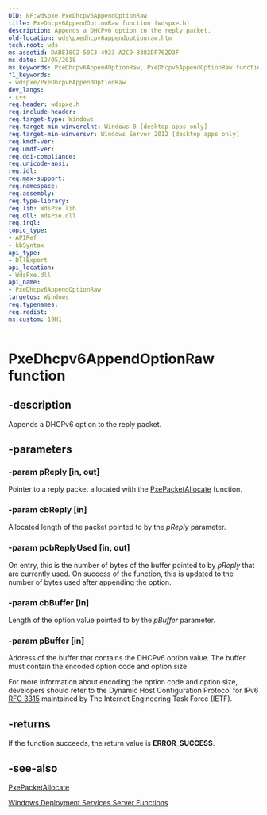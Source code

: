 ```yaml
---
UID: NF:wdspxe.PxeDhcpv6AppendOptionRaw
title: PxeDhcpv6AppendOptionRaw function (wdspxe.h)
description: Appends a DHCPv6 option to the reply packet.
old-location: wds\pxedhcpv6appendoptionraw.htm
tech.root: wds
ms.assetid: DABE18C2-50C3-4923-A2C9-8382DF762D3F
ms.date: 12/05/2018
ms.keywords: PxeDhcpv6AppendOptionRaw, PxeDhcpv6AppendOptionRaw function [Windows Deployment Services], wds.pxedhcpv6appendoptionraw, wdspxe/PxeDhcpv6AppendOptionRaw
f1_keywords:
- wdspxe/PxeDhcpv6AppendOptionRaw
dev_langs:
- c++
req.header: wdspxe.h
req.include-header: 
req.target-type: Windows
req.target-min-winverclnt: Windows 8 [desktop apps only]
req.target-min-winversvr: Windows Server 2012 [desktop apps only]
req.kmdf-ver: 
req.umdf-ver: 
req.ddi-compliance: 
req.unicode-ansi: 
req.idl: 
req.max-support: 
req.namespace: 
req.assembly: 
req.type-library: 
req.lib: WdsPxe.lib
req.dll: WdsPxe.dll
req.irql: 
topic_type:
- APIRef
- kbSyntax
api_type:
- DllExport
api_location:
- WdsPxe.dll
api_name:
- PxeDhcpv6AppendOptionRaw
targetos: Windows
req.typenames: 
req.redist: 
ms.custom: 19H1
---
```


# PxeDhcpv6AppendOptionRaw function


## -description


Appends a DHCPv6 option to the reply packet.


## -parameters




### -param pReply [in, out]

Pointer to a reply packet allocated with the 
      <a href="https://docs.microsoft.com/windows/desktop/api/wdspxe/nf-wdspxe-pxepacketallocate">PxePacketAllocate</a> function.


### -param cbReply [in]

Allocated length of the packet pointed to by the <i>pReply</i> parameter.


### -param pcbReplyUsed [in, out]

On entry, this is the number of bytes of the buffer pointed to by <i>pReply</i> that are currently used.  On success of the function, this is updated to the number of bytes used after appending the option.


### -param cbBuffer [in]

Length of the option value pointed to by the <i>pBuffer</i> parameter. 


### -param pBuffer [in]

Address of the buffer that contains the DHCPv6 option value. The buffer must contain the encoded option code and option size.

For more information about encoding the option code and option size, developers should refer to the Dynamic Host Configuration Protocol for IPv6 <a href="https://www.ietf.org/rfc/rfc3315.txt">RFC 3315</a> maintained by The Internet Engineering Task Force (IETF).


## -returns



If the function succeeds, the return value is <b>ERROR_SUCCESS</b>.




## -see-also




<a href="https://docs.microsoft.com/windows/desktop/api/wdspxe/nf-wdspxe-pxepacketallocate">PxePacketAllocate</a>



<a href="https://docs.microsoft.com/windows/desktop/Wds/windows-deployment-services-server-functions">Windows Deployment Services Server Functions</a>
 

 

